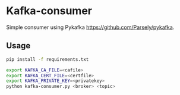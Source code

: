 # Kafka-consumer

Simple consumer using Pykafka https://github.com/Parsely/pykafka.

## Usage

```bash
pip install -f requirements.txt

export KAFKA_CA_FILE=<cafile>
export KAFKA_CERT_FILE=<certfile>
export KAFKA_PRIVATE_KEY=<privatekey>
python kafka-consumer.py <broker> <topic>
```
